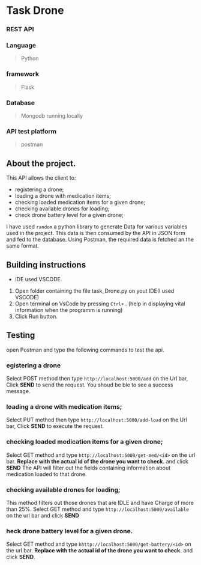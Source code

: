 # Task Drone
### REST API

### Language
> Python
### framework
> Flask
### Database
> Mongodb running locally

### API test platform
> postman


## About the project.
This API allows the client to:
- registering a drone;
- loading a drone with medication items;
- checking loaded medication items for a given drone;
- checking available drones for loading;
- check drone battery level for a given drone;


I have used ``` random ``` a python library to generate Data for various variables used in the project.
This data is then consumed by the API in JSON form and fed to the database. Using Postman, the required data is fetched an the same format.



## Building instructions
- IDE used VSCODE.
1. Open folder containing the file task_Drone.py on yout IDE(I used VSCODE)
2. Open terminal on VsCode by pressing ```Ctrl+``` . (help in displaying vital information when the programm is running)
3. Click Run button.


## Testing
open Postman and type the following commands to test the api.

### egistering a drone

Select POST method then type ```http://localhost:5000/add``` on the Url bar, Click **SEND** to send the request. You shoud be ble to see a success message.

### loading a drone with medication items;
Select PUT method then type ```http://localhost:5000/add-load``` on the Url bar, Click **SEND** to execute the request.

### checking loaded medication items for a given drone;
Select GET method and type ```http://localhost:5000/get-med/<id>``` on the url bar. **Replace <id> with the actual id of the drone you want to check.** and 
click **SEND** The API will filter out the fields containing information about medication loaded to that drone.

### checking available drones for loading;
This method filters out those drones that are IDLE and have Charge of more than 25%.
Select GET method and type ```http://localhost:5000/available``` on the url bar and click **SEND**

### heck drone battery level for a given drone.
Select GET method and type ```hhttp://localhost:5000/get-battery/<id>``` on the url bar. **Replace <id> with the actual id of the drone you want to check.** and 
click **SEND**.

